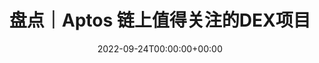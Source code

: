 ---
class: development
title: 盘点｜Aptos 链上值得关注的DEX项目
slug: https://mirror.xyz/0xaptosworld.eth/Ym9J_t-H21jPzmWyfgWUxVgS0NDbV6MP1zY7TXkWu1w
remark: development/development1
date: 2022-09-24T00:00:00+00:00
featuredImg: ../../images/featured/development/aptosprojects.jpeg
---